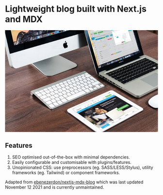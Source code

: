 # Lightweight blog built with Next.js and MDX

[![Homepage of the demo blog.](public/javascript-functions-thumbnail.jpeg)](https://mdx-demo-blog.vercel.app/)

## Features

1. SEO optimised out-of-the-box with minimal dependencies.
1. Easily configurable and customisable with plugins/features.
1. Unopinionated CSS: use preprocessors (eg. SASS/LESS/Stylus), utility frameworks (eg. Tailwind) or component frameworks.

Adapted from [ebenezerdon/nextjs-mdx-blog](https://github.com/ebenezerdon/nextjs-mdx-blog) which was last updated November 12 2021 and is currently unmaintained.

